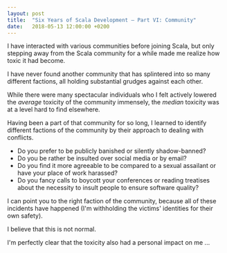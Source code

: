 ```yaml
---
layout: post
title:  "Six Years of Scala Development – Part VI: Community"
date:   2018-05-13 12:00:00 +0200
---
```


I have interacted with various communities before joining Scala, but only
stepping away from the Scala community for a while made me realize how toxic it
had become.

I have never found another community that has splintered into so many different
factions, all holding substantial grudges against each other.

While there were many spectacular individuals who I felt actively lowered the
_average_ toxicity of the community immensely, the _median_ toxicity was at a
level hard to find elsewhere.

Having been a part of that community for so long, I learned to identify
different factions of the community by their approach to dealing with conflicts.

- Do you prefer to be publicly banished or silently shadow-banned?
- Do you be rather be insulted over social media or by email?
- Do you find it more agreeable to be compared to a sexual assailant or have
  your place of work harassed?
- Do you fancy calls to boycott your conferences or reading treatises about the
  necessity to insult people to ensure software quality?

I can point you to the right faction of the community, because all of these
incidents have happened (I'm withholding the victims' identities for their own
safety).

I believe that this is not normal.

I'm perfectly clear that the toxicity also had a personal impact on me ...
